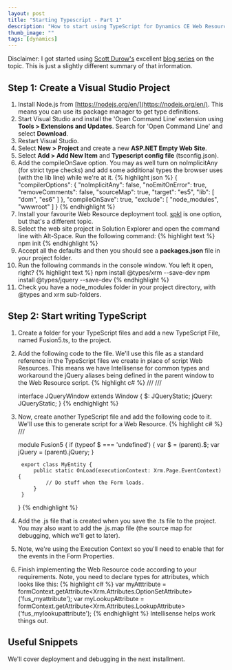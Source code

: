 ```yaml
---
layout: post
title: "Starting Typescript - Part 1"
description: "How to start using TypeScript for Dynamics CE Web Resources."
thumb_image: ""
tags: [dynamics]
---
```


Disclaimer: I got started using [Scott Durow's](http://develop1.net/public/author/Scott) excellent [blog series](http://develop1.net/public/post/2018/06/09/Lets-start-TypeScript-Part-1) on the topic. This is just a slightly different summary of that information.

## Step 1: Create a Visual Studio Project
1. Install Node.js from [https://nodejs.org/en/](https://nodejs.org/en/). This means you can use its package manager to get type definitions.
2. Start Visual Studio and install the 'Open Command Line' extension using **Tools > Extensions and Updates**. Search for 'Open Command Line' and select **Download**.
3. Restart Visual Studio.
4. Select **New > Project** and create a new **ASP.NET Empty Web Site**.
5. Select **Add > Add New Item** and **Typescript config file** (tsconfig.json).
6. Add the compileOnSave option. You may as well turn on noImplicitAny (for strict type checks) and add some additional types the browser uses (with the lib line) while we're at it.
{% highlight json %}
{
  "compilerOptions": {
    "noImplicitAny": false,
    "noEmitOnError": true,
    "removeComments": false,
    "sourceMap": true,
    "target": "es5",
    "lib": [ "dom", "es6" ]
  },
  "compileOnSave": true,
  "exclude": [
    "node_modules",
    "wwwroot"
  ]
}
{% endhighlight %}
7. Install your favourite Web Resource deployment tool. [spkl](https://github.com/scottdurow/SparkleXrm/wiki/spkl) is one option, but that's a different topic.
8. Select the web site project in Solution Explorer and open the command line with Alt-Space. Run the following command:
{% highlight text %}
npm init
{% endhighlight %}
9. Accept all the defaults and then you should see a **packages.json** file in your project folder.
10. Run the following commands in the console window. You left it open, right?
{% highlight text %}
npm install @types/xrm --save-dev
npm install @types/jquery --save-dev
{% endhighlight %}
11. Check you have a node_modules folder in your project directory, with @types and xrm sub-folders.

## Step 2: Start writing TypeScript
1. Create a folder for your TypeScript files and add a new TypeScript File, named Fusion5.ts, to the project.
2. Add the following code to the file. We'll use this file as a standard reference in the TypeScript files we create in place of script Web Resources. This means we have Intellisense for common types and workaround the jQuery aliases being defined in the parent window to the Web Resource script.
    {% highlight c# %}
    /// <reference path="../node_modules/@types/jquery/index.d.ts" />
    /// <reference path="../node_modules/@types/xrm/index.d.ts" />

    interface JQueryWindow extends Window {
        $: JQueryStatic;
        jQuery: JQueryStatic;
    }
    {% endhighlight %}
3. Now, create another TypeScript file and add the following code to it. We'll use this to generate script for a Web Resource.
    {% highlight c# %}
    /// <reference path="Fusion5.ts" />

    module Fusion5 {
        if (typeof $ === 'undefined') {
            var $ = (<JQueryWindow>parent).$;
            var jQuery = (<JQueryWindow>parent).jQuery;
        }

        export class MyEntity {
            public static OnLoad(executionContext: Xrm.Page.EventContext) {
                // Do stuff when the Form loads.
            }
        }
    }
    {% endhighlight %}
4. Add the .js file that is created when you save the .ts file to the project. You may also want to add the .js.map file (the source map for debugging, which we'll get to later).
5. Note, we're using the Execution Context so you'll need to enable that for the events in the Form Properties.
6. Finish implementing the Web Resource code according to your requirements. Note, you need to declare types for attributes, which looks like this:
    {% highlight c# %}
    var myAtttribute = formContext.getAttribute<Xrm.Attributes.OptionSetAttribute>('fus_myattribute');
    var myLookupAttribute = formContext.getAttribute<Xrm.Attributes.LookupAttribute>('fus_mylookupattribute');
    {% endhighlight %}
Intellisense helps work things out.

## Useful Snippets

We'll cover deployment and debugging in the next installment.
